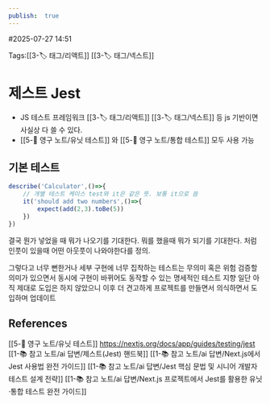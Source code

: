 ```yaml
---
publish:  true
---
```

#2025-07-27 14:51

Tags:[[3-🏷️ 태그/리액트]] [[3-🏷️ 태그/넥스트]]

# 제스트 Jest
- JS 테스트 프레임워크 [[3-🏷️ 태그/리액트]] [[3-🏷️ 태그/넥스트]] 등 js 기반이면 사실상 다 쓸 수 있다.
- [[5-💎 영구 노트/유닛 테스트]] 와 [[5-💎 영구 노트/통합 테스트]] 모두 사용 가능

## 기본 테스트
```typescript
describe('Calculator',()=>{
	// 개별 테스트 케이스 test와 it은 같은 뜻. 보통 it으로 씀
	it('should add two numbers',()=>{
		expect(add(2,3).toBe(5))
	})
})
```
결국 뭔가 넣었을 때 뭐가 나오기를 기대한다.
뭐를 했을때 뭐가 되기를 기대한다. 처럼
인풋이 있을때 어떤 아웃풋이 나와야한다를 정의.

그렇다고 너무 뻔한거나 세부 구현에 너무 집착하는 테스트는 무의미 혹은 위험
검증할 의미가 있으면서 동시에 구현이 바뀌어도 동작할 수 있는 명세적인 테스트 지향
일단 아직 제대로 도입은 하지 않았으니 이후 더 견고하게 프로젝트를 만들면서 의식하면서 도입하며 업데이트
## References
 [[5-💎 영구 노트/유닛 테스트]]
 https://nextjs.org/docs/app/guides/testing/jest
 [[1-📚 참고 노트/ai 답변/제스트(Jest) 핸드북]]
 [[1-📚 참고 노트/ai 답변/Next.js에서 Jest 사용법 완전 가이드]]
[[1-📚 참고 노트/ai 답변/Jest 핵심 문법 및 시니어 개발자 테스트 설계 전략]]
[[1-📚 참고 노트/ai 답변/Next.js 프로젝트에서 Jest를 활용한 유닛·통합 테스트 완전 가이드]]